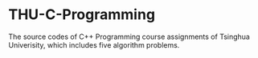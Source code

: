 # THU-C-Programming
The source codes of C++ Programming course assignments of Tsinghua Univerisity, which includes five algorithm problems.
